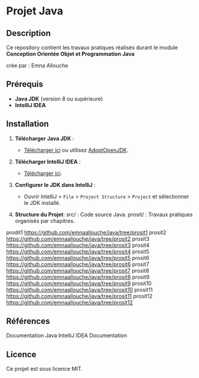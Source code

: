 # Projet Java

## Description
Ce repository contient les travaux pratiques réalisés durant le module **Conception Orientée Objet et Programmation Java**

crée par : Emna Allouche
## Prérequis
- **Java JDK** (version 8 ou supérieure)
- **IntelliJ IDEA** 

## Installation

1. **Télécharger Java JDK** :
   - [Télécharger ici](https://www.oracle.com/java/technologies/javase-jdk11-downloads.html) ou utilisez [AdoptOpenJDK](https://adoptopenjdk.net/).

2. **Télécharger IntelliJ IDEA** :
   - [Télécharger ici](https://www.jetbrains.com/idea/download/).

3. **Configurer le JDK dans IntelliJ** :
   - Ouvrir IntelliJ > `File` > `Project Structure` > `Project` et sélectionner le JDK installé.
4. **Structure du Projet**:
src/ : Code source Java.
prosit/ : Travaux pratiques organisés par chapitres.

prodit1
https://github.com/emnaallouche/java/tree/prosit1
prosit2
https://github.com/emnaallouche/java/tree/prosit2
prosit3
https://github.com/emnaallouche/java/tree/prosit3
prosit4
https://github.com/emnaallouche/java/tree/prosit4
prosit5
https://github.com/emnaallouche/java/tree/prosit5
prosit6
https://github.com/emnaallouche/java/tree/prosit6
prosit7
https://github.com/emnaallouche/java/tree/prosit7
prosit8
https://github.com/emnaallouche/java/tree/prosit8
prosit9
https://github.com/emnaallouche/java/tree/prosit9
prosit10
https://github.com/emnaallouche/java/tree/prosit10
prosit11
https://github.com/emnaallouche/java/tree/prosit11
prosit12
https://github.com/emnaallouche/java/tree/prosit12

## Références
Documentation Java
IntelliJ IDEA Documentation

## Licence
Ce projet est sous licence MIT.
